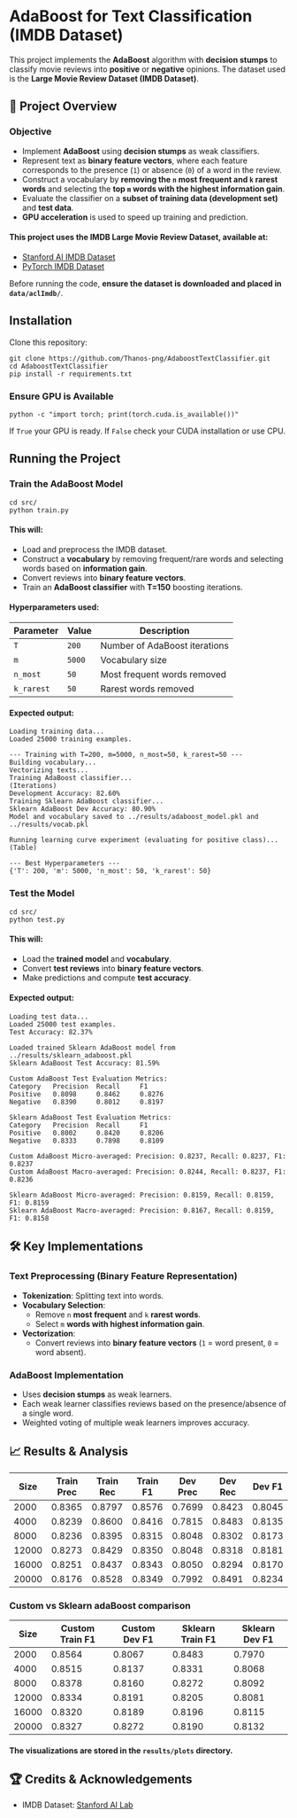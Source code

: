 # AdaBoost for Text Classification (IMDB Dataset)

This project implements the **AdaBoost** algorithm with **decision stumps** to classify movie reviews into **positive** or **negative** opinions. The dataset used is the **Large Movie Review Dataset (IMDB Dataset)**.

## 🚀 Project Overview

### **Objective**
- Implement **AdaBoost** using **decision stumps** as weak classifiers.
- Represent text as **binary feature vectors**, where each feature corresponds to the presence (`1`) or absence (`0`) of a word in the review.
- Construct a vocabulary by **removing the `n` most frequent and `k` rarest words** and selecting the **top `m` words with the highest information gain**.
- Evaluate the classifier on a **subset of training data (development set)** and **test data**.
- **GPU acceleration** is used to speed up training and prediction.

#### This project uses the **IMDB Large Movie Review Dataset**, available at:
- [Stanford AI IMDB Dataset](https://ai.stanford.edu/~amaas/data/sentiment/)
- [PyTorch IMDB Dataset](https://pytorch.org/text/stable/datasets.html#imdb)

Before running the code, **ensure the dataset is downloaded and placed in `data/aclImdb/`**.

## Installation
Clone this repository:
```
git clone https://github.com/Thanos-png/AdaboostTextClassifier.git
cd AdaboostTextClassifier
pip install -r requirements.txt
```

### Ensure GPU is Available
```
python -c "import torch; print(torch.cuda.is_available())"
```
If `True` your GPU is ready.
If `False` check your CUDA installation or use CPU.

## Running the Project
### Train the AdaBoost Model
```
cd src/
python train.py
```
#### This will:
- Load and preprocess the IMDB dataset.
- Construct a **vocabulary** by removing frequent/rare words and selecting words based on **information gain**.
- Convert reviews into **binary feature vectors**.
- Train an **AdaBoost classifier** with **T=150** boosting iterations.

#### Hyperparameters used:
| Parameter | Value | Description                   |
| --------- | ----- | ----------------------------- |
| `T`       | `200` | Number of AdaBoost iterations |
| `m`       | `5000`| Vocabulary size               |
| `n_most`  | `50`  | Most frequent words removed   |
| `k_rarest`| `50`  | Rarest words removed          |

#### Expected output:
```
Loading training data...
Loaded 25000 training examples.

--- Training with T=200, m=5000, n_most=50, k_rarest=50 ---
Building vocabulary...
Vectorizing texts...
Training AdaBoost classifier...
(Iterations)
Development Accuracy: 82.60%
Training Sklearn AdaBoost classifier...
Sklearn AdaBoost Dev Accuracy: 80.90%
Model and vocabulary saved to ../results/adaboost_model.pkl and ../results/vocab.pkl

Running learning curve experiment (evaluating for positive class)...
(Table)

--- Best Hyperparameters ---
{'T': 200, 'm': 5000, 'n_most': 50, 'k_rarest': 50}
```

### Test the Model
```
cd src/
python test.py
```
#### This will:
- Load the **trained model** and **vocabulary**.
- Convert **test reviews** into **binary feature vectors**.
- Make predictions and compute **test accuracy**.

#### Expected output:
```
Loading test data...
Loaded 25000 test examples.
Test Accuracy: 82.37%

Loaded trained Sklearn AdaBoost model from ../results/sklearn_adaboost.pkl
Sklearn AdaBoost Test Accuracy: 81.59%

Custom AdaBoost Test Evaluation Metrics:
Category   Precision  Recall     F1        
Positive   0.8098     0.8462     0.8276    
Negative   0.8390     0.8012     0.8197    

Sklearn AdaBoost Test Evaluation Metrics:
Category   Precision  Recall     F1        
Positive   0.8002     0.8420     0.8206    
Negative   0.8333     0.7898     0.8109    

Custom AdaBoost Micro-averaged: Precision: 0.8237, Recall: 0.8237, F1: 0.8237
Custom AdaBoost Macro-averaged: Precision: 0.8244, Recall: 0.8237, F1: 0.8236

Sklearn AdaBoost Micro-averaged: Precision: 0.8159, Recall: 0.8159, F1: 0.8159
Sklearn AdaBoost Macro-averaged: Precision: 0.8167, Recall: 0.8159, F1: 0.8158
```

## 🛠️ Key Implementations
### Text Preprocessing (Binary Feature Representation)
- **Tokenization**: Splitting text into words.
- **Vocabulary Selection**:
  - Remove `n` **most frequent** and `k` **rarest words**.
  - Select `m` **words with highest information gain**.
- **Vectorization**:
  - Convert reviews into **binary feature vectors** (`1` = word present, `0` = word absent).

### AdaBoost Implementation
- Uses **decision stumps** as weak learners.
- Each weak learner classifies reviews based on the presence/absence of a single word.
- Weighted voting of multiple weak learners improves accuracy.

## 📈 Results & Analysis
| Size  | Train Prec | Train Rec | Train F1 | Dev Prec | Dev Rec | Dev F1 |
| ----- | ---------- | --------- | -------- | -------- | ------- | ------ |
| 2000  | 0.8365     | 0.8797    | 0.8576   | 0.7699   | 0.8423  | 0.8045 |
| 4000  | 0.8239     | 0.8600    | 0.8416   | 0.7815   | 0.8483  | 0.8135 |
| 8000  | 0.8236     | 0.8395    | 0.8315   | 0.8048   | 0.8302  | 0.8173 |
| 12000 | 0.8273     | 0.8429    | 0.8350   | 0.8048   | 0.8318  | 0.8181 |
| 16000 | 0.8251     | 0.8437    | 0.8343   | 0.8050   | 0.8294  | 0.8170 |
| 20000 | 0.8176     | 0.8528    | 0.8349   | 0.7992   | 0.8491  | 0.8234 |

### Custom vs Sklearn adaBoost comparison
| Size  | Custom Train F1 | Custom Dev F1 | Sklearn Train F1 | Sklearn Dev F1 |
| ----- | --------------- | ------------- | ---------------- | -------------- |
| 2000  | 0.8564          | 0.8067        | 0.8483           | 0.7970         |
| 4000  | 0.8515          | 0.8137        | 0.8331           | 0.8068         |
| 8000  | 0.8378          | 0.8160        | 0.8272           | 0.8092         |
| 12000 | 0.8334          | 0.8191        | 0.8205           | 0.8081         |
| 16000 | 0.8320          | 0.8189        | 0.8196           | 0.8115         |
| 20000 | 0.8327          | 0.8272        | 0.8190           | 0.8132         |

#### The visualizations are stored in the `results/plots` directory.

## 🏆 Credits & Acknowledgements
- IMDB Dataset: [Stanford AI Lab](https://ai.stanford.edu/~amaas/data/sentiment/)
